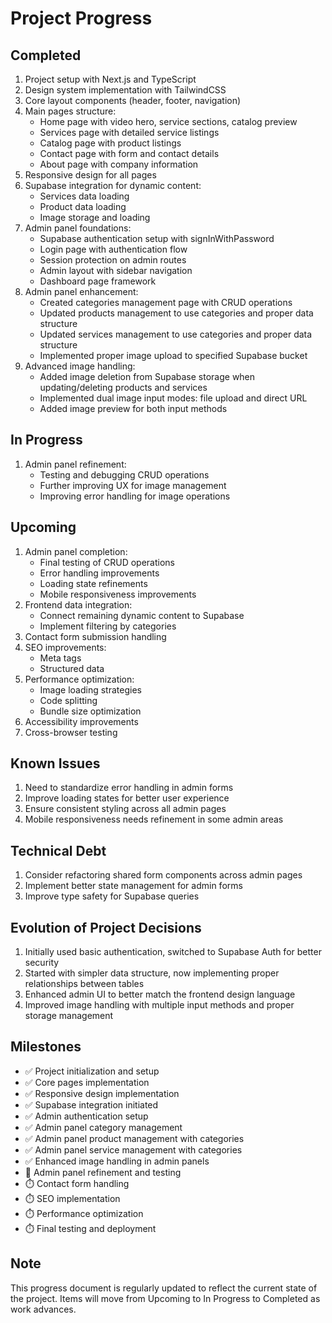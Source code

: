 # Project Progress

## Completed

1. Project setup with Next.js and TypeScript
2. Design system implementation with TailwindCSS
3. Core layout components (header, footer, navigation)
4. Main pages structure:
   - Home page with video hero, service sections, catalog preview
   - Services page with detailed service listings
   - Catalog page with product listings
   - Contact page with form and contact details
   - About page with company information
5. Responsive design for all pages
6. Supabase integration for dynamic content:
   - Services data loading
   - Product data loading
   - Image storage and loading
7. Admin panel foundations:
   - Supabase authentication setup with signInWithPassword
   - Login page with authentication flow
   - Session protection on admin routes
   - Admin layout with sidebar navigation
   - Dashboard page framework
8. Admin panel enhancement:
   - Created categories management page with CRUD operations
   - Updated products management to use categories and proper data structure
   - Updated services management to use categories and proper data structure
   - Implemented proper image upload to specified Supabase bucket
9. Advanced image handling:
   - Added image deletion from Supabase storage when updating/deleting products and services
   - Implemented dual image input modes: file upload and direct URL
   - Added image preview for both input methods

## In Progress

1. Admin panel refinement:
   - Testing and debugging CRUD operations
   - Further improving UX for image management
   - Improving error handling for image operations

## Upcoming

1. Admin panel completion:
   - Final testing of CRUD operations
   - Error handling improvements
   - Loading state refinements
   - Mobile responsiveness improvements
2. Frontend data integration:
   - Connect remaining dynamic content to Supabase
   - Implement filtering by categories
3. Contact form submission handling
4. SEO improvements:
   - Meta tags
   - Structured data
5. Performance optimization:
   - Image loading strategies
   - Code splitting
   - Bundle size optimization
6. Accessibility improvements
7. Cross-browser testing

## Known Issues

1. Need to standardize error handling in admin forms
2. Improve loading states for better user experience
3. Ensure consistent styling across all admin pages
4. Mobile responsiveness needs refinement in some admin areas

## Technical Debt

1. Consider refactoring shared form components across admin pages
2. Implement better state management for admin forms
3. Improve type safety for Supabase queries

## Evolution of Project Decisions

1. Initially used basic authentication, switched to Supabase Auth for better security
2. Started with simpler data structure, now implementing proper relationships between tables
3. Enhanced admin UI to better match the frontend design language
4. Improved image handling with multiple input methods and proper storage management

## Milestones

- ✅ Project initialization and setup
- ✅ Core pages implementation
- ✅ Responsive design implementation
- ✅ Supabase integration initiated
- ✅ Admin authentication setup
- ✅ Admin panel category management
- ✅ Admin panel product management with categories
- ✅ Admin panel service management with categories
- ✅ Enhanced image handling in admin panels
- 🔄 Admin panel refinement and testing
- ⏱️ Contact form handling
- ⏱️ SEO implementation
- ⏱️ Performance optimization
- ⏱️ Final testing and deployment

## Note

This progress document is regularly updated to reflect the current state of the project. Items will move from Upcoming to In Progress to Completed as work advances.
